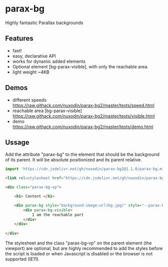 # parax-bg
Highly fantastic Parallax backgrounds

## Features
- fast!
- easy, declarative API
- works for dynamic added elements
- Optional element [bg-parax-visible], with only the reachable area.
- light weight ~4KB

## Demos 
- different speeds  
https://raw.githack.com/nuxodin/parax-bg2/master/tests/speed.html
- reachable area [bg-parax-visible]  
https://raw.githack.com/nuxodin/parax-bg2/master/tests/visible.html
- demo  
https://raw.githack.com/nuxodin/parax-bg2/master/tests/demo.html



## Ussage

Add the attribute "parax-bg" to the element that should be the background of its parent. It will be absolute positionized and its parent relative.

```js
import 'https://cdn.jsdelivr.net/gh/nuxodin/parax-bg2@1.1.0/parax-bg.min.js';
```

```html
<link rel=stylesheet href="https://cdn.jsdelivr.net/gh/nuxodin/parax-bg2@1.1.0/parax-bg.min.css">

<div class="parax-bg-vp">

    <h1> Content </h1>

    <div parax-bg style="background-image:url(bg.jpg)" style="--parax-bg-speed:.7">
        <div parax-bg-visible>
            I am the reachable part
        </div>
    </div>
    
</div>
```

The stylesheet and the class "parax-bg-vp" on the parent element (the viewport) are optional, but are highly recommended to add the styles before the script is loaded or when Javascript is disabled or the browser is not supported (IE11).
